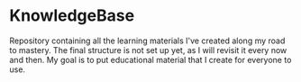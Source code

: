 # KnowledgeBase
Repository containing all the learning materials I've created along my road to mastery. The final structure is not set up yet,
as I will revisit it every now and then. My goal is to put educational material that I create for everyone to use.
